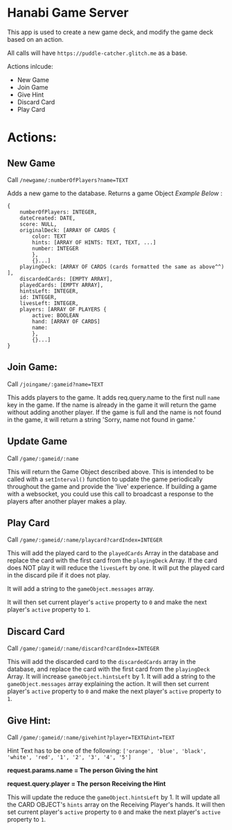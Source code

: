 # Hanabi Game Server
This app is used to create a new game deck, and modify the game deck based on an action. 

All calls will have `https://puddle-catcher.glitch.me` as a base.

Actions inlcude: 
- New Game
- Join Game
- Give Hint
- Discard Card
- Play Card

# Actions:

## New Game

Call `/newgame/:numberOfPlayers?name=TEXT`

Adds a new game to the database.
Returns a game Object *Example Below* :

```
{
	numberOfPlayers: INTEGER,
	dateCreated: DATE,
	score: NULL, 
	originalDeck: [ARRAY OF CARDS {
		color: TEXT
		hints: [ARRAY OF HINTS: TEXT, TEXT, ...]
		number: INTEGER
		},
		{}...]
	playingDeck: [ARRAY OF CARDS (cards formatted the same as above^^) ],
	discardedCards: [EMPTY ARRAY],
	playedCards: [EMPTY ARRAY],
	hintsLeft: INTEGER,
	id: INTEGER,
	livesLeft: INTEGER, 
	players: [ARRAY OF PLAYERS {
		active: BOOLEAN
		hand: [ARRAY OF CARDS]
		name:
		},
		{}...]
}
```
## Join Game:

Call `/joingame/:gameid?name=TEXT`

This adds players to the game. It adds req.query.name to the first null `name` key in the game. If the name is already in the game it will return the game without adding another player.
If the game is full and the name is not found in the game, it will return a string 'Sorry, name not found in game.' 

## Update Game

Call `/game/:gameid/:name`

This will return the Game Object described above. This is intended to be called with a `setInterval()` function to update the game periodically throughout the game
and provide the 'live' experience. If building a game with a websocket, you could use this call to broadcast a response to the players after another player makes a play. 


## Play Card

Call `/game/:gameid/:name/playcard?cardIndex=INTEGER`

This will add the played card to the `playedCards` Array in the database and replace the card with the first card from the `playingDeck` Array. 
If the card does NOT play it will reduce the `livesLeft` by one. It will put the played card in the discard pile if it does not play. 

It will add a string to the `gameObject.messages` array.

It will then set current player's `active` property to `0` and make the next player's `active` property to `1`. 

## Discard Card

Call `/game/:gameid/:name/discard?cardIndex=INTEGER`

This will add the discarded card to the `discardedCards` array in the database, and replace the card with the first card from the `playingDeck` Array.
It will increase `gameObject.hintsLeft` by 1. It will add a string to the `gameObject.messages` array explaining the action. 
It will then set current player's `active` property to `0` and make the next player's `active` property to `1`. 

## Give Hint:

Call `/game/:gameid/:name/givehint?player=TEXT&hint=TEXT`

Hint Text has to be one of the following: `['orange', 'blue', 'black', 'white', 'red', '1', '2', '3', '4', '5']`

**request.params.name = The person Giving the hint**

**request.query.player = The person Receiving the Hint** 

This will update the reduce the `gameObject.hintsLeft` by 1. It will update all the CARD OBJECT's `hints` array on the Receiving Player's hands.
It will then set current player's `active` property to `0` and make the next player's `active` property to `1`. 
